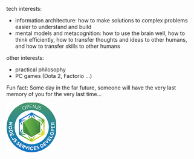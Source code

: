 tech interests:

- information architecture: how to make solutions to complex problems easier to understand and build
- mental models and metacognition: how to use the brain well, how to think efficiently, how to transfer thoughts and ideas to other humans, and how to transfer skills to other humans

other interests:

- practical philosophy
- PC games (Dota 2, Factorio ...)

Fun fact: Some day in the far future, someone will have the very last memory of you for the very last time...

[![](jsnsd-openjs-node-js-services-developer.png)](https://www.youracclaim.com/badges/b3f92720-7d39-43f7-99c5-106680137a30/public_url)
